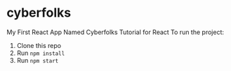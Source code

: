 # cyberfolks
My First React App Named Cyberfolks
Tutorial for React
To run the project:

1. Clone this repo
2. Run `npm install`
3. Run `npm start`

